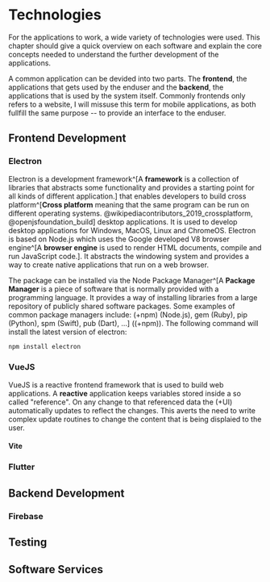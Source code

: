 # Technologies
<!-- What technologies / libraries have been used? -->
  <!-- What part of the application is each software used for? -->
  <!-- What are the benefits / disadvantages of the technology used? -->

For the applications to work, a wide variety of technologies were used. This chapter should give a quick overview on each software and explain the core concepts needed to understand the further development of the applications.

A common application can be devided into two parts. The **frontend**, the applications that gets used by the enduser and the **backend**, the applications that is used by the system itself. Commonly frontends only refers to a website, I will missuse this term for mobile applications, as both fullfill the same purpose -- to provide an interface to the enduser.



## Frontend Development
### Electron

Electron is a development framework^[A **framework** is a collection of libraries that abstracts some functionality and provides a starting point for all kinds of different application.] that enables developers to build cross platform^[**Cross platform** meaning that the same program can be run on different operating systems. @wikipediacontributors_2019_crossplatform, @openjsfoundation_build] desktop applications. It is used to develop desktop applications for Windows, MacOS, Linux and ChromeOS. Electron is based on Node.js which uses the Google developed V8 browser engine^[A **browser engine** is used to render HTML documents, compile and run JavaScript code.]. It abstracts the windowing system and provides a way to create native applications that run on a web browser.

The package can be installed via the Node Package Manager^[A **Package Manager** is a piece of software that is normally provided with a programming language. It provides a way of installing libraries from a large repository of publicly shared software packages. Some examples of common package managers include: (+npm) (Node.js), gem (Ruby), pip (Python), spm (Swift), pub (Dart), ...] ((+npm)). The following command will install the latest version of electron:

``` bash
npm install electron
```

### VueJS

VueJS is a reactive frontend framework that is used to build web applications. A **reactive** application keeps variables stored inside a so called "reference". On any change to that referenced data the (+UI) automatically updates to reflect the changes. This averts the need to write complex update routines to change the content that is being displaied to the user. 

<!-- Who has created Vue? -->
<!-- React -->
<!-- What is reactivity? -->

#### Vite

### Flutter

<!-- Multi-Platform -->
<!-- Compatibility -->
<!-- Tauri -->

## Backend Development
### Firebase
<!-- What database should be used? What features should it poses? -->
  <!-- How is logging of changes enabled? -->


## Testing
<!-- What is static Code Quality Analysis? How does it work? -->
<!-- What parts of the application need testing scripts in order to continously check their correct behaviour? -->

## Software Services
